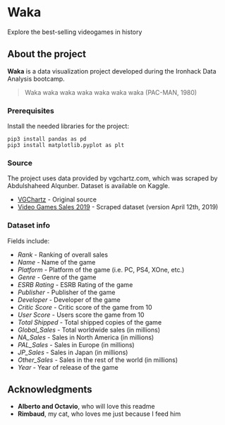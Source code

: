 # Waka
Explore the best-selling videogames in history

## About the project

**Waka** is a data visualization project developed during the Ironhack Data Analysis bootcamp.

> Waka waka waka waka waka waka waka (PAC-MAN, 1980)

### Prerequisites

Install the needed libraries for the project:

```
pip3 install pandas as pd
pip3 install matplotlib.pyplot as plt
```

### Source

The project uses data provided by vgchartz.com, which was scraped by Abdulshaheed Alqunber. Dataset is available on Kaggle.

- [VGChartz](http://www.vgchartz.com/gamedb/) - Original source
- [Video Games Sales 2019](https://www.kaggle.com/ashaheedq/video-games-sales-2019) - Scraped dataset (version April 12th, 2019)

### Dataset info

Fields include:

- *Rank* - Ranking of overall sales
- *Name* - Name of the game
- *Platform* - Platform of the game (i.e. PC, PS4, XOne, etc.)
- *Genre* - Genre of the game
- *ESRB Rating* - ESRB Rating of the game
- *Publisher* - Publisher of the game
- *Developer* - Developer of the game
- *Critic Score* - Critic score of the game from 10
- *User Score* - Users score the game from 10
- *Total Shipped* - Total shipped copies of the game
- *Global_Sales* - Total worldwide sales (in millions)
- *NA_Sales* - Sales in North America (in millions)
- *PAL_Sales* - Sales in Europe (in millions)
- *JP_Sales* - Sales in Japan (in millions)
- *Other_Sales* - Sales in the rest of the world (in millions)
- *Year* - Year of release of the game

## Acknowledgments

- **Alberto and Octavio**, who will love this readme
- **Rimbaud**, my cat, who loves me just because I feed him